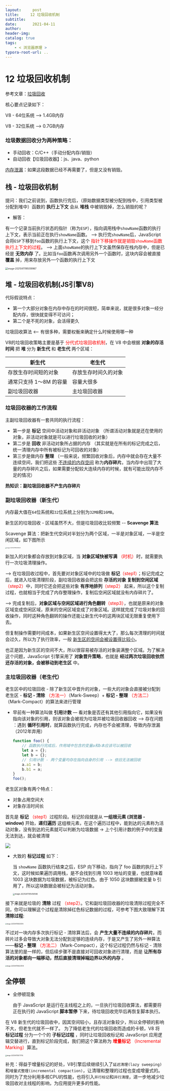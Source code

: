 ```yaml
---
layout:     post
title:     12 垃圾回收机制
subtitle:  
date:       2021-04-11
author:     
header-img: 
catalog: true
tags:
    - < 浏览器原理 >
typora-root-url: ..
---
```


# 12 垃圾回收机制

参考文章：[垃圾回收](https://juejin.cn/post/6844904016325902344)

核心要点记录如下：

V8 - 64位系统 —> 1.4GB内存

V8 - 32位系统 —> 0.7GB内存

### 垃圾数据回收分为两种策略：
-   手动回收：C/C++（手动分配内存/销毁）
-   自动回收【垃圾回收器】：js、java、python

<u>内存泄漏</u>：如果这段数据已经不再需要了，但是又没有销毁。

## 栈 - 垃圾回收机制
提问：我们之前说到，函数执行完后，（原始数据类型被分配到栈中，引用类型被分配到堆中）函数的 **执行上下文** 会从 **堆栈** 中被销毁掉，怎么销毁的呢？
-   解答：
   
   有一个记录当前执行状态的指针（称为`ESP`），指向调用栈中`showName`函数的执行上下文，表示当前正在执行`showName`函数。
   —> 执行完`showName`后，JavaScript会将`ESP`下移到`foo`函数的执行上下文，这个 <span style="color:red">指针下移操作就是销毁`showName`函数执行上下文的过程</span>。
   —> 上面`showName`的执行上下文虽然保存在栈内存中，但是已经是 **无效内存** 了。比如当`foo`函数再次调用另外一个函数时，这块内容会被直接 **覆盖** 掉，用来存放另外一个函数的执行上下文

<img src="/../img/assets_2019/image-20210411195059967.png" alt="image-20210411195059967" style="zoom:50%;" />


## 堆 - 垃圾回收机制(JS引擎V8)
代际假说特点：
-   第一个大部分对象在内存中存在的时间很短，简单来说，就是很多对象一经分配内存，很快就变得不可访问；
-   第二个是不死的对象，会活得更久

垃圾回收算法 <— 有很多种，需要权衡来确定什么时候使用哪一种

V8的垃圾回收策略主要是基于 <span style="color:red">分代式垃圾回收机制</span>，在 V8 中会根据 **对象的存活时间** 把 **堆** 分为 **新生代** 和 **老生代** 两个区域：

| 新生代 | 老生代 |
| --- | --- |
| 存放生存时间短的对象 | 存放生存时间久的对象 |
| 通常只支持 1～8M 的容量 | 容量大很多 |
| 副垃圾回收器 | 主垃圾回收器 |

### 垃圾回收器的工作流程
主副垃圾回收器有一套共同的执行流程：
-   第一步是 **标记** 空间中活动对象和非活动对象
（所谓活动对象就是还在使用的对象，非活动对象就是可以进行垃圾回收的对象）
-   第二步是 **回收** 非活动对象所占据的内存
（其实就是在所有的标记完成之后，统一清理内存中所有被标记为可回收的对象）
-   第三步是做内存 **整理**
（一般来说，频繁回收对象后，内存中就会存在大量不连续空间，我们把这些 <u>不连续的内存空间</u> 称为**内存碎片**。当内存中出现了大量的内存碎片之后，如果需要分配较大连续内存的时候，就有可能出现内存不足的情况）

**热知识：副垃圾回收器不产生内存碎片**

### 副垃圾回收器（新生代）

内存最大值在`64`位系统和`32`位系统上分别为`32MB`和`16MB`。

新生区的垃圾回收 - 区域虽然不大，但是垃圾回收比较频繁 -- **Scavenge 算法**

Scavenge 算法：把新生代空间对半划分为两个区域，一半是对象区域，一半是空闲区域，如下图所示

<img src="/../img/assets_2019/image-20210411195415523.png" alt="image-20210411195415523" style="zoom:25%;" />

新加入的对象都会存放到对象区域，当 **对象区域快被写满** <span style="color:red">（时机）</span>时，就需要执行一次垃圾清理操作。

—> 在垃圾回收过程中，首先要对对象区域中的垃圾做 **标记**<span style="color:red">（step1）</span>；标记完成之后，就进入垃圾清理阶段，副垃圾回收器会把这些 **存活的对象 复制到空闲区域** <span style="color:red">（step2）</span>中，同时它还会把这些对象 **有序地排列**<span style="color:red">（step2）</span> 起来，所以这个复制过程，也就相当于完成了内存整理操作，复制后空闲区域就没有内存碎片了。

—> 完成复制后，**对象区域与空闲区域进行角色翻转**<span style="color:red">（step3）</span>，也就是原来的对象区域变成空闲区域，原来的空闲区域变成了对象区域。这样就完成了垃圾对象的回收操作，同时这种角色翻转的操作还能让新生代中的这两块区域无限重复使用下去。

但复制操作需要时间成本，如果新生区空间设置得太大了，那么每次清理的时间就会过久，所以为了执行效率，一般 <u>新生区的空间会被设置得比较小</u>。

也正是因为新生区的空间不大，所以很容易被存活的对象装满整个区域。为了解决这个问题，JavaScript 引擎采用了 **对象晋升策略**，也就是 **经过两次垃圾回收依然还存活的对象，会被移动到老生区** 中。

### 主垃圾回收器（老生代）
老生区中的垃圾回收 - 除了新生区中晋升的对象，一些大的对象会直接被分配到老生区 - **标记 - 清除** <span style="color:red">（方法一）</span>（Mark-Sweep）+ **标记 - 整理** <span style="color:red">（方法二）</span>（Mark-Compact）的算法来进行管理

- 早前有一种算法叫做 **引用计数** — 看对象是否还有其他引用指向它，如果没有指向该对象的引用，则该对象会被视为垃圾并被垃圾回收器回收 —> 存在问题 ：遇到 **循环引用时**，就算函数执行完成，内存也不会被清理，导致内存泄漏（2012年弃用）

    ```js
    function foo() {
        // 函数执行完成后，作用域中包含的变量a和b本应该可以被回收
        let a = {};
        let b = {};
        // 引用计数 - 两个变量均存在指向自身的引用 --> 依旧无法被回收
        a.a1 = b;
        b.b1 = a;
    }
    foo();
    ```

老生区对象有两个特点：

- 对象占用空间大
- 对象存活时间长

首先是 **标记** <span style="color:red">（step1）</span>过程阶段。标记阶段就是从 **一组根元素 (浏览器 - window)** 开始，**递归遍历** 这组根元素，在这个遍历过程中，能到达的元素称为活动对象，没有到达的元素就可以判断为垃圾数据 -> 上个引用计数的例子中的变量无法到达，就会被清理

<img src="https://user-gold-cdn.xitu.io/2019/12/8/16ee468e85a1084d?imageslim">

- 大致的 **标记过程** 如下：

    当 `showName` 函数执行结束之后，ESP 向下移动，指向了 foo 函数的执行上下文，这时候如果遍历调用栈，是不会找到引用 1003 地址的变量，也就意味着 1003 这块数据为垃圾数据，被标记为红色。由于 1050 这块数据被变量 b 引用了，所以这块数据会被标记为活动对象。

    <img src="/../img/assets_2019/image-20210411195458566.png" alt="image-20210411195458566" style="zoom:40%;" />

接下来就是垃圾的 **清除** 过程 <span style="color:red">（step2）</span>。它和副垃圾回收器的垃圾清除过程完全不同，你可以理解这个过程是清除掉红色标记数据的过程，可参考下图大致理解下其**清除过程**:

<img src="/../img/assets_2019/image-20210411195551014.png" alt="image-20210411195551014" style="zoom:30%;" />

不过对一块内存多次执行标记 - 清除算法后，会 **产生大量不连续的内存碎片**。而碎片过多会导致大对象无法分配到足够的连续内存，于是又产生了另外一种算法——**标记 - 整理** <span style="color:red">（方法二）</span>（Mark-Compact），这个标记过程仍然与标记 - 清除算法里的是一样的，但后续步骤不是直接对可回收对象进行清理，而是 **让所有存活的对象都向一端移动，然后直接清理掉端边界以外的内存** 。

<img src="/../img/assets_2019/image-20210411195637678.png" alt="image-20210411195637678" style="zoom:30%;" />


## 全停顿
- 全停顿现象

    由于 JavaScript 是运行在主线程之上的，一旦执行垃圾回收算法，都需要将正在执行的 JavaScript  **脚本暂停** 下来，待垃圾回收完毕后再恢复脚本执行。

在 V8 新生代的垃圾回收中，因其空间较小，且存活对象较少，所以全停顿的影响不大，但老生代就不一样了。
为了降低老生代的垃圾回收而造成的卡顿，V8 将 **标记过程** 分为一个个的 **子标记过程** ，同时让垃圾回收标记和 JavaScript 应用逻辑交替进行，直到标记阶段完成，我们把这个算法称为 <span style="color:red">**增量标记** （Incremental Marking）</span>算法。

<img src="/../img/assets_2019/image-20210411195717116.png" alt="image-20210411195717116" style="zoom:30%;" />

补充：得益于增量标记的好处，V8引擎后续继续引入了`延迟清理(lazy sweeping)`和`增量式整理(incremental compaction)`，让清理和整理的过程也变成增量式的。同时为了充分利用多核CPU的性能，也将引入`并行标记`和`并行清理`，进一步地减少垃圾回收对主线程的影响，为应用提升更多的性能。

